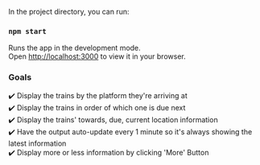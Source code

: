 In the project directory, you can run:

### `npm start`

Runs the app in the development mode.\
Open [http://localhost:3000](http://localhost:3000) to view it in your browser.

### Goals 
✔️ Display the trains by the platform they're arriving at <br />
✔️ Display the trains in order of which one is due next <br />
✔️ Display the trains' towards, due, current location information  <br />
✔️ Have the output auto-update every 1 minute so it's always showing the latest information <br />
✔️ Display more or less information by clicking 'More' Button 

